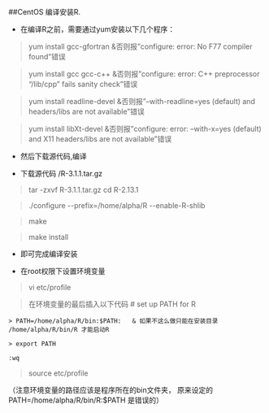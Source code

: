 ##CentOS 编译安装R.


* 在编译R之前，需要通过yum安装以下几个程序：

> yum install gcc-gfortran             &否则报”configure: error: No F77 compiler found”错误

> yum install gcc gcc-c++              &否则报”configure: error: C++ preprocessor “/lib/cpp” fails sanity check”错误

> yum install readline-devel           &否则报”–with-readline=yes (default) and headers/libs are not available”错误

> yum install libXt-devel              &否则报”configure: error: –with-x=yes (default) and X11 headers/libs are not available”错误

* 然后下载源代码,编译

* 下载源代码 /R-3.1.1.tar.gz

> tar -zxvf R-3.1.1.tar.gz
> cd R-2.13.1

> ./configure --prefix=/home/alpha/R --enable-R-shlib

> make

> make install

* 即可完成编译安装

* 在root权限下设置环境变量

> vi etc/profile

> 在环境变量的最后插入以下代码
    # set up PATH for R
    
    > PATH=/home/alpha/R/bin:$PATH:   & 如果不这么做只能在安装目录 /home/alpha/R/bin/R 才能启动R
    
    > export PATH
    
    :wq
    
> source etc/profile

（注意环境变量的路径应该是程序所在的bin文件夹， 原来设定的PATH=/home/alpha/R/bin/R:$PATH 是错误的）

